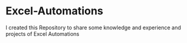 # Excel-Automations
I created this Repository to share some knowledge and experience and projects of Excel Automations

